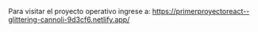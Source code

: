 Para visitar el proyecto operativo ingrese a:
https://primerproyectoreact--glittering-cannoli-9d3cf6.netlify.app/